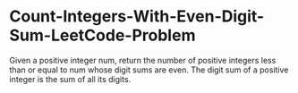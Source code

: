 # Count-Integers-With-Even-Digit-Sum-LeetCode-Problem
Given a positive integer num, return the number of positive integers less than or equal to num whose digit sums are even.  The digit sum of a positive integer is the sum of all its digits.
